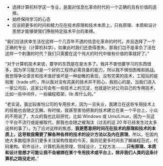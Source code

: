 * 选择计算机科学这一专业，是面对信息化革命时代的一个正确的且有价值的选择。
* 始终保持学习的心态
* 应该把更多的时间和精力花在技术原理和技术本质上，只有原理、本质和设计思想才能够使我们挣脱特定技术平台的束缚。

“我们应该庆幸生活在这样一个几百年不遇的信息化革命的时代，并且选择了一个正确的专业（计算机科学），如果此时我们还患得患失，那我们岂不是辜负了活在这样一个刺激的时代？我们只需要在这个伟大的时代中做有价值的事就好了。”

“对于计算机技术来说，要学的东西是在是太多了。我并不害怕要学习的东西很多，因为学习能力是一个好的工程师必需具备的能力，所以我不惧怕困难和挑战。我觉得争论语言和技术谁好谁坏是一种幼稚的表现，没有完美的技术，工程玩的是权衡（trade off）。所以我对没有完美的技术并不担心，我担心的是，当我们进入一家公司后，这家公司会有一些技术上的沉淀，也就是针对公司自己的专用技术，比如一些中间件，一些编程框架，lib 库什么的。”

“老实说，我比较害怕公司的专用技术，因为一旦失业，我建立在这些专用技术上的技能也会随之瓦解。有时候，我甚至害怕把我的技术建立在某一个平台上，小众的不用说了，大众的我也比较担忧，比如 Windows 或 Unix/Linux，因为一旦这个平台不流行或是被取代，那我也会随之被淘汰（过去的这 20 年已经发生过太多这样的事了）。为了应对这样的焦虑，**我更愿意把时间花在技术的原理和技术的本质上，这导致我需要了解各种各样的技术的设计方法以及内在原理**。所以，在国内绝大多数程序员们更多关注架构性能的今天，我则花更多时间去了解编程范式，代码重构，软件设计，计算机系统原理，领域设计，工程方法………**只有原理、本质和设计思想才可能让我不会被绑在某个专用技术或平台上，除非我们人类的这条计算机之路没走对**。”
